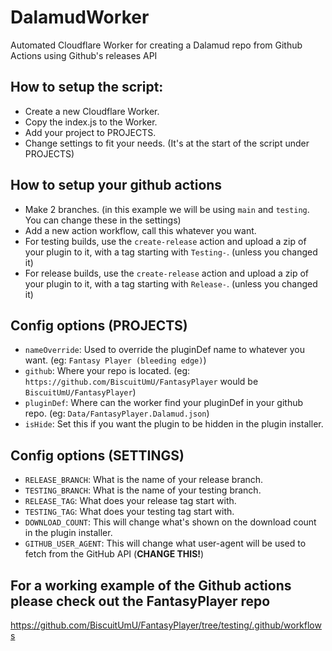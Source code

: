 # DalamudWorker
Automated Cloudflare Worker for creating a Dalamud repo from Github Actions using Github's releases API

## How to setup the script:
 - Create a new Cloudflare Worker.
 - Copy the index.js to the Worker.
 - Add your project to PROJECTS.
 - Change settings to fit your needs. (It's at the start of the script under PROJECTS)
 

## How to setup your github actions
 - Make 2 branches. (in this example we will be using `main` and `testing`. You can change these in the settings)
 - Add a new action workflow, call this whatever you want.
 - For testing builds, use the `create-release` action and upload a zip of your plugin to it, with a tag starting with `Testing-`. (unless you changed it)
 - For release builds, use the `create-release` action and upload a zip of your plugin to it, with a tag starting with `Release-`. (unless you changed it)
 
 ## Config options (PROJECTS)
  - `nameOverride`: Used to override the pluginDef name to whatever you want. (eg: `Fantasy Player (bleeding edge)`)
  - `github`: Where your repo is located. (eg: `https://github.com/BiscuitUmU/FantasyPlayer` would be `BiscuitUmU/FantasyPlayer`)
  - `pluginDef`: Where can the worker find your pluginDef in your github repo. (eg: `Data/FantasyPlayer.Dalamud.json`)
  - `isHide`: Set this if you want the plugin to be hidden in the plugin installer.
  
 ## Config options (SETTINGS)
 - `RELEASE_BRANCH`: What is the name of your release branch.
 - `TESTING_BRANCH`: What is the name of your testing branch.
 - `RELEASE_TAG`: What does your release tag start with.
 - `TESTING_TAG`: What does your testing tag start with.
 - `DOWNLOAD_COUNT`: This will change what's shown on the download count in the plugin installer.
 - `GITHUB_USER_AGENT`: This will change what user-agent will be used to fetch from the GitHub API (**CHANGE THIS!**)
 
## For a working example of the Github actions please check out the FantasyPlayer repo
https://github.com/BiscuitUmU/FantasyPlayer/tree/testing/.github/workflows
